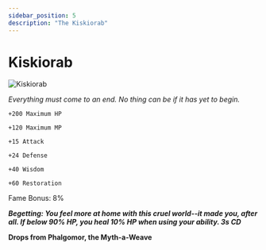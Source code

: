 ```yaml
---
sidebar_position: 5
description: "The Kiskiorab"
---
```


# Kiskiorab

![Kiskiorab](https://vwiki.valorserver.com/api/item/picture/kiskiorab)

<i>Everything must come to an end. No thing can be if it has yet to begin.</i>

    +200 Maximum HP
    
    +120 Maximum MP
    
    +15 Attack
    
    +24 Defense
    
    +40 Wisdom
    
    +60 Restoration

Fame Bonus: 8%

***Begetting: You feel more at home with this cruel world--it made you, after all. If below 90% HP, you heal 10% HP when using your ability. 3s CD***

**Drops from Phalgomor, the Myth-a-Weave**
